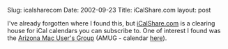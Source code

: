 Slug: icalsharecom
Date: 2002-09-23
Title: iCalShare.com
layout: post

I&#39;ve already forgotten where I found this, but <a href="http://icalshare.com/">iCalShare.com</a> is a clearing house for iCal calendars you can subscribe to. One of interest I found was the <a href="http://www.amug.org/">Arizona Mac User&#39;s Group</a> (AMUG - calendar <a href="webcal://ical.mac.com/mbean/AMUG.ics">here</a>).
